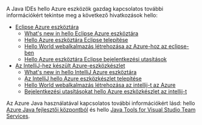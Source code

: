 A Java IDEs hello Azure eszközök gazdag kapcsolatos további információkért tekintse meg a következő hivatkozások hello:

* [Eclipse Azure eszköztára](/azure/azure-toolkit-for-eclipse)
  * [What's new in hello Eclipse Azure eszköztára](/azure/azure-toolkit-for-eclipse-whats-new)
  * [Hello Azure eszköztára Eclipse telepítése](/azure/azure-toolkit-for-eclipse-installation)
  * [Hello World webalkalmazás létrehozása az Azure-hoz az eclipse-ben](/azure/app-service-web/app-service-web-eclipse-create-hello-world-web-app)
  * [Hello Azure eszköztára Eclipse bejelentkezési utasítások](/azure/azure-toolkit-for-eclipse-sign-in-instructions)
* [Az IntelliJ-hez készült Azure-eszközkészlet](/azure/azure-toolkit-for-intellij)
  * [What's new in hello IntelliJ Azure eszköztára](/azure/azure-toolkit-for-intellij-whats-new)
  * [Az IntelliJ hello Azure eszközkészlet telepítése](/azure/azure-toolkit-for-intellij-installation)
  * [Hello World webalkalmazás létrehozása az intellij-t az Azure](/azure/app-service-web/app-service-web-intellij-create-hello-world-web-app)
  * [Bejelentkezési utasításokat hello Azure eszközkészlet az intellij-t](/azure/azure-toolkit-for-intellij-sign-in-instructions)

Az Azure Java használatával kapcsolatos további információkért lásd: hello [Azure Java fejlesztői központból](https://azure.microsoft.com/develop/java/) és hello [Java Tools for Visual Studio Team Services](https://java.visualstudio.com/).
